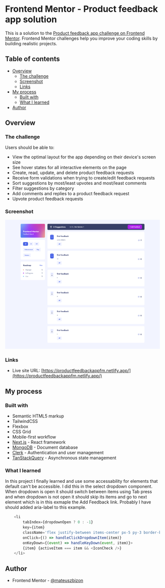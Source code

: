 # Frontend Mentor - Product feedback app solution

This is a solution to the [Product feedback app challenge on Frontend Mentor](https://www.frontendmentor.io/challenges/product-feedback-app-wbvUYqjR6). Frontend Mentor challenges help you improve your coding skills by building realistic projects.

## Table of contents

- [Overview](#overview)
  - [The challenge](#the-challenge)
  - [Screenshot](#screenshot)
  - [Links](#links)
- [My process](#my-process)
  - [Built with](#built-with)
  - [What I learned](#what-i-learned)
- [Author](#author)

## Overview

### The challenge

Users should be able to:

- View the optimal layout for the app depending on their device's screen size
- See hover states for all interactive elements on the page
- Create, read, update, and delete product feedback requests
- Receive form validations when trying to create/edit feedback requests
- Sort suggestions by most/least upvotes and most/least comments
- Filter suggestions by category
- Add comments and replies to a product feedback request
- Upvote product feedback requests

### Screenshot

![](./public/app_screenshot.png)

### Links

- Live site URL: [https://productfeedbackappfm.netlify.app/](https://productfeedbackappfm.netlify.app/)

## My process

### Built with

- Semantic HTML5 markup
- TailwindCSS
- Flexbox
- CSS Grid
- Mobile-first workflow
- [Next.js](https://nextjs.org/) - React framework
- [MongoDB](https://www.mongodb.com/) - Document database
- [Clerk](https://clerk.com/) - Authentication and user management
- [TanStackQuery](https://tanstack.com/query/latest) - Asynchronous state management

### What I learned

In this project I finally learned and use some accessability for elements that default can't be accessible. I did this in the select dropdown component. When dropdown is open it should switch between items using Tab press and when dropdown is not open it should skip its items and go to next element which is in this exmaple the Add Feedback link. Probably I have should added aria-label to this example.

```js
    <li 
        tabIndex={dropdownOpen ? 0 : -1} 
        key={item} 
        className='flex justify-between items-center px-5 py-3 border-b border-b-light-3 text-dark-3 text-7 md:text-5 cursor-pointer hover:text-primary-1 transition duartion-300 focus:text-primary-1' 
        onClick={() => handleClickDropdownItem(item)}
        onKeyDown={(event) => handleKeyDown(event, item)}>
        {item} {activeItem === item && <IconCheck />}
    </li>
```

## Author

- Frontend Mentor - [@mateuszbizon](https://www.frontendmentor.io/profile/mateuszbizon)